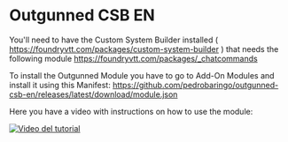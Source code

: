 # Outgunned CSB EN

You'll need to have the Custom System Builder installed ( https://foundryvtt.com/packages/custom-system-builder ) that needs the following module https://foundryvtt.com/packages/_chatcommands

To install the Outgunned Module you have to go to Add-On Modules and install it using this Manifest: https://github.com/pedrobaringo/outgunned-csb-en/releases/latest/download/module.json

Here you have a video with instructions on how to use the module:

[![Video del tutorial](http://img.youtube.com/vi/SXJ3MpSNiog/0.jpg)](http://www.youtube.com/watch?v=SXJ3MpSNiog "Foundry Tutorial-Outgunned")
